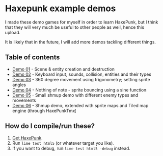 Haxepunk example demos
======================

I made these demo games for myself in order to learn HaxePunk, but I think that
they will very much be useful to other people as well, hence this upload.

It is likely that in the future, I will add more demos tackling different things.

Table of contents
-----------------

* [Demo 01](demo01) - Scene & entity creation and destruction
* [Demo 02](demo02) - Keyboard input, sounds, collision, entities and their types
* [Demo 03](demo03) - 360 degree movement using trigonometry; setting sprite angles
* [Demo 04](demo04) - Nothing of note - sprite bouncing using a sine function
* [Demo 05](demo05) - Small shmup demo with different enemy types and movements
* [Demo 06](demo06) - Shmup demo, extended with sprite maps and Tiled map engine (through HaxePunkTmx)

How do I compile/run these?
---------------------------

1. [Get HaxePunk](https://haxepunk.com/).
1. Run `lime test html5` (or whatever target you like).
1. If you want to debug, run `lime test html5 -debug` instead.
